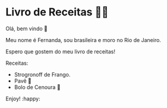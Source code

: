 # Livro de Receitas :woman_cook:

Olá, bem vindo :wave:



Meu nome é Fernanda, sou brasileira e moro no Rio de Janeiro.  

Espero que gostem do meu livro de receitas!



Receitas:

- Strogronoff de Frango.
- Pavê :chocolate_bar: 
- Bolo de Cenoura :carrot: 



Enjoy!  :happy: 





